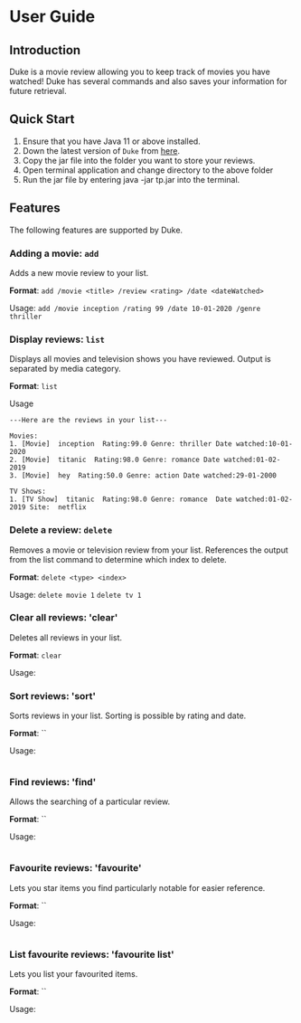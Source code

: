 # User Guide

## Introduction

Duke is a movie review allowing you to keep track of movies you have watched! Duke has several commands and also saves your information for future retrieval.

## Quick Start

1. Ensure that you have Java 11 or above installed.
2. Down the latest version of `Duke` from [here](https://github.com/AY2223S1-CS2113-T18-1/tp/releases/tag/v1.0).
3. Copy the jar file into the folder you want to store your reviews.
4. Open terminal application and change directory to the above folder
5. Run the jar file by entering java -jar tp.jar into the terminal.

## Features 

The following features are supported by Duke.

### Adding a movie: `add`
Adds a new movie review to your list.

**Format**: `add /movie <title> /review <rating> /date <dateWatched>`

Usage: 
`add /movie inception /rating 99 /date 10-01-2020 /genre thriller`

### Display reviews: `list`
Displays all movies and television shows you have reviewed. Output is separated by media category. 

**Format**: `list`

Usage
```
---Here are the reviews in your list---

Movies:
1. [Movie]  inception  Rating:99.0 Genre: thriller Date watched:10-01-2020
2. [Movie]  titanic  Rating:98.0 Genre: romance Date watched:01-02-2019
3. [Movie]  hey  Rating:50.0 Genre: action Date watched:29-01-2000

TV Shows:
1. [TV Show]  titanic  Rating:98.0 Genre: romance  Date watched:01-02-2019 Site:  netflix

```

### Delete a review: `delete`
Removes a movie or television review from your list. References the output from the list command to determine which index to delete.

**Format**: `delete <type> <index>`

Usage:
`delete movie 1`
`delete tv 1`

### Clear all reviews: 'clear'
Deletes all reviews in your list.

**Format**: `clear`

Usage:

### Sort reviews: 'sort'
Sorts reviews in your list. Sorting is possible by rating and date.

**Format**: ``

Usage:
```
```

### Find reviews: 'find'
Allows the searching of a particular review.

**Format**: ``

Usage:
```
```

### Favourite reviews: 'favourite'
Lets you star items you find particularly notable for easier reference.

**Format**: ``

Usage:
```
```

### List favourite reviews: 'favourite list'
Lets you list your favourited items.

**Format**: ``

Usage:
```
```

[//]: # (## Command Summary)

[//]: # ()
[//]: # ({Give a 'cheat sheet' of commands here})

[//]: # ()
[//]: # (* Add todo `todo n/TODO_NAME d/DEADLINE`)
